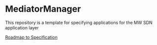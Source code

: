 # MediatorManager
This repository is a template for specifying applications for the MW SDN application layer

[Roadmap to Specification](../../issues/1)
